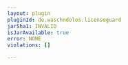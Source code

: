 ```yaml
---
layout: plugin
pluginId: de.waschndolos.licenseguard
jarSha1: INVALID
isJarAvailable: true
error: NONE
violations: []

---
```

